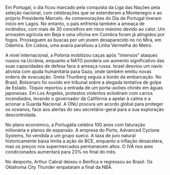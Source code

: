 Em Portugal, o dia ficou marcado pela conquista da Liga das Nações pela seleção nacional, com celebrações que se estenderam a Montenegro e ao próprio Presidente Marcelo. As comemorações do Dia de Portugal tiveram início em Lagos. No entanto, o país enfrenta também a ameaça de incêndios, com mais de 30 concelhos em risco máximo devido ao calor. Um armazém agrícola em Beja e uma oficina em Coimbra foram já atingidos por fogos. Prosseguem as buscas por um jovem desaparecido no rio Mira, em Odemira. Em Lisboa, uma avaria paralisou a Linha Vermelha do Metro.

A nível internacional, a Polónia mobilizou caças após "intensos" ataques russos na Ucrânia, enquanto a NATO pondera um aumento significativo das suas capacidades de defesa face à ameaça russa. Israel desviou um navio ativista com ajuda humanitária para Gaza, onde também emitiu novas ordens de evacuação. Greta Thunberg seguia a bordo da embarcação. No Brasil, Bolsonaro foi ouvido em tribunal sobre a alegada tentativa de golpe de Estado. Tóquio reportou a entrada de um porta-aviões chinês em águas japonesas. Em Los Angeles, protestos violentos eclodiram com carros incendiados, levando o governador da Califórnia a apelar à calma e a acionar a Guarda Nacional. A ONU procura um acordo global para proteger os oceanos, face aos alertas do seu secretário-geral para a sua exploração descontrolada.

No plano económico, a Portugália celebra 100 anos com faturação milionária e planos de expansão. A empresa do Porto, Advanced Cyclone Systems, foi vendida a um grupo sueco. A taxa de juro natural historicamente baixa limita a ação do BCE, enquanto a inflação desacelera, mas os preços nos supermercados permanecem altos. O IVA nos ares condicionados aumentará para 23% no final do mês.

No desporto, Arthur Cabral deixou o Benfica e regressou ao Brasil. Os Oklahoma City Thunder empataram a final da NBA.